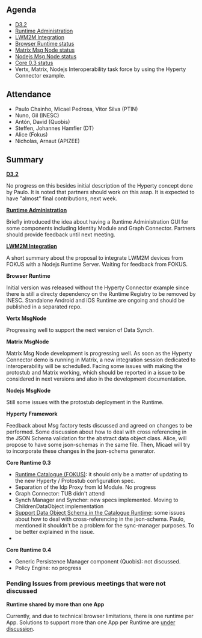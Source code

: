 Agenda
------

-	[D3.2](https://github.com/reTHINK-project/core-framework/labels/D3.2)
-	[Runtime Administration](https://github.com/reTHINK-project/core-framework/issues/160)
-	[LWM2M Integration](https://github.com/reTHINK-project/core-framework/issues/159)
-	[Browser Runtime status](https://github.com/reTHINK-project/dev-runtime-browser/issues)
-	[Matrix Msg Node status](https://github.com/reTHINK-project/dev-msg-node-matrix)
-	[Nodejs Msg Node status](https://github.com/reTHINK-project/dev-msg-node-nodejs/issues)
-	[Core 0.3 status](https://github.com/reTHINK-project/dev-runtime-core/milestones/Core%200.3%20)
-	Vertx, Matrix, Nodejs Interoperability task force by using the Hyperty Connector example.

Attendance
----------

-	Paulo Chainho, Micael Pedrosa, Vitor Silva (PTIN)
-	Nuno, Gil (INESC)
-	Antón, David (Quobis)
-	Steffen, Johannes Hamfler (DT)
-	Alice (Fokus)
-	Nicholas, Arnaut (APIZEE)

Summary
-------

**[D3.2](https://github.com/reTHINK-project/core-framework/labels/D3.2)**

No progress on this besides initial description of the Hyperty concept done by Paulo. It is noted that partners should work on this asap. It is expected to have "almost" final contributions, next week.

**[Runtime Administration](https://github.com/reTHINK-project/core-framework/issues/160)**

Briefly introduced the idea about having a Runtime Administration GUI for some components including Identity Module and Graph Connector. Partners should provide feedback until next meeting.

**[LWM2M Integration](https://github.com/reTHINK-project/core-framework/issues/159)**

A short summary about the proposal to integrate LWM2M devices from FOKUS with a Nodejs Runtime Server. Waiting for feedback from FOKUS.

**Browser Runtime**

Initial version was released without the Hyperty Connector example since there is still a directy dependency on the Runtime Registry to be removed by INESC. Standalone Android and iOS Runtime are ongoing and should be published in a separated repo.

**Vertx MsgNode**

Progressing well to support the next version of Data Synch.

**Matrix MsgNode**

Matrix Msg Node development is progressing well. As soon as the Hyperty Connector demo is running in Matrix, a new integration session dedicated to interoperability will be schedulled. Facing some issues with making the protostub and Matrix working, which should be reported in a issue to be considered in next versions and also in the development documentation.

**Nodejs MsgNode**

Still some issues with the protostub deployment in the Runtime.

**Hyperty Framework**

Feedback about Msg factory tests discussed and agreed on changes to be performed. Some discussion about how to deal with cross referencing in the JSON Schema validation for the abstract data object class. Alice, will propose to have some json-schemas in the same file. Then, Micael will try to incorporate these changes in the json-schema generator.

**Core Runtime 0.3**

-	[Runtime Catalogue (FOKUS)](https://github.com/reTHINK-project/dev-runtime-core/issues/3): it should only be a matter of updating to the new Hyperty / Protostub configuration spec.
-	Separation of the Idp Proxy from Id Module. No progress
-	Graph Connector: TUB didn't attend
-	Synch Manager and Syncher: new specs implemented. Moving to ChildrenDataObject implementation
-	[Support Data Object Schema in the Catalogue Runtime](https://github.com/reTHINK-project/dev-runtime-core/issues/43): some issues about how to deal with cross-referencing in the json-schema. Paulo, mentioned it shouldn't be a problem for the sync-manager purposes. To be better explained in the issue.
-

**Core Runtime 0.4**

-	Generic Persistence Manager component (Quobis): not discussed.
-	Policy Engine: no progress

### Pending Issues from previous meetings that were not discussed

**Runtime shared by more than one App**

Currently, and due to technical browser limitations, there is one runtime per App. Solutions to support more than one App per Runtime are [under discussion](https://github.com/reTHINK-project/core-framework/issues/137).
